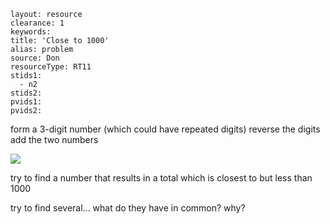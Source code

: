 ````
layout: resource
clearance: 1
keywords:
title: 'Close to 1000'
alias: problem
source: Don
resourceType: RT11
stids1: 
  - n2
stids2:
pvids1:
pvids2:

````


form a 3-digit number (which could have repeated digits)
reverse the digits
add the two numbers

![ ](http://3.bp.blogspot.com/-7CgNlEhduBI/TvOS4mMhnmI/AAAAAAAAC3g/E2w5lYXq3s4/s200/last_thumb1322932395.jpg)

try to find a number that results in a total which is closest to but less than 1000

try to find several...
what do they have in common?
why?